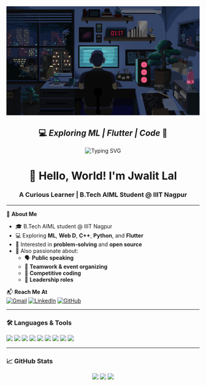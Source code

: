 <!-- Animated GIF (AI + Coding theme) -->
<div align="center">
  <img src="This pin is all about coding.gif" width="600" alt="Laptop Coding AI Animation" />
</div>

<h2 align="center">
  <span>💻</span> <strong><em>Exploring ML | Flutter | Code</em></strong> <span>🧠</span>
</h2>

<!-- Typing Text -->
<div align="center">
  <img src="https://readme-typing-svg.demolab.com?font=Fira+Code&size=28&pause=1000&center=true&vCenter=true&width=500&lines=Hey!+I'm+Jwalit+Lal;A+Tech+Explorer+%F0%9F%9A%80;Learning+ML+and+Flutter" alt="Typing SVG" />
</div>

<h1 align="center">👋 Hello, World! I'm Jwalit Lal</h1>
<h3 align="center">A Curious Learner | B.Tech AIML Student @ IIIT Nagpur</h3>

---

🌟 **About Me**
- 🎓 B.Tech AIML student @ IIIT Nagpur  
- 💻 Exploring **ML**, **Web D**, **C++**, **Python**, and **Flutter**
- 🚀 Interested in **problem-solving** and **open source**
- 🎯 Also passionate about:
  - 🗣️ **Public speaking**
  - 🤝 **Teamwork & event organizing**
  - 🧠 **Competitive coding**
  - 🧭 **Leadership roles**

📬 **Reach Me At**  
[![Gmail](https://img.shields.io/badge/Gmail-D14836?style=flat&logo=gmail&logoColor=white)](mailto:jwalitlal7@gmail.com)
[![LinkedIn](https://img.shields.io/badge/LinkedIn-blue?style=flat&logo=linkedin&logoColor=white)](https://www.linkedin.com/in/jwalitlal)
[![GitHub](https://img.shields.io/badge/GitHub-black?style=flat&logo=github&logoColor=white)](https://github.com/JWALIT-24)

---

### 🛠️ Languages & Tools

<p align="left">
  <img src="https://img.shields.io/badge/Python-3670A0?style=for-the-badge&logo=python&logoColor=yellow" />
  <img src="https://img.shields.io/badge/C++-00599C?style=for-the-badge&logo=c%2B%2B&logoColor=white" />
  <img src="https://img.shields.io/badge/Flutter-02569B?style=for-the-badge&logo=flutter&logoColor=white" />
  <img src="https://img.shields.io/badge/Dart-0175C2?style=for-the-badge&logo=dart&logoColor=white" />
  <img src="https://img.shields.io/badge/HTML-E34F26?style=for-the-badge&logo=html5&logoColor=white" />
  <img src="https://img.shields.io/badge/CSS-1572B6?style=for-the-badge&logo=css3&logoColor=white" />
  <img src="https://img.shields.io/badge/JavaScript-F7DF1E?style=for-the-badge&logo=javascript&logoColor=black" />
  <img src="https://img.shields.io/badge/Git-F05032?style=for-the-badge&logo=git&logoColor=white" />
  <img src="https://img.shields.io/badge/MySQL-4479A1?style=for-the-badge&logo=mysql&logoColor=white" />
</p>

---

### 📈 GitHub Stats

<div align="center">
  <img src="https://github-readme-stats.vercel.app/api?username=JWALIT-24&show_icons=true&theme=tokyonight&hide_border=false" height="150" />
  <img src="https://streak-stats.demolab.com/?user=JWALIT-24&theme=tokyonight&hide_border=false" height="150" />
  <img src="https://github-readme-stats.vercel.app/api/top-langs/?username=JWALIT-24&layout=compact&theme=tokyonight&hide_border=false" height="150"/>
</div>
